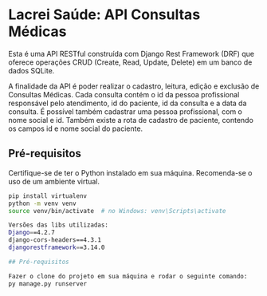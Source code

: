 # Lacrei Saúde: API Consultas Médicas

Esta é uma API RESTful construída com Django Rest Framework (DRF) que oferece operações CRUD (Create, Read, Update, Delete) em um banco de dados SQLite. 

A finalidade da API é poder realizar o cadastro, leitura, edição e exclusão de Consultas Médicas. Cada consulta contém o id da pessoa profissional responsável pelo atendimento, id do paciente, id da consulta e a data da consulta.
É possível também cadastrar uma pessoa profissional, com o nome social e id. Também existe a rota de cadastro de paciente, contendo os campos id e nome social do paciente.

## Pré-requisitos

Certifique-se de ter o Python instalado em sua máquina. Recomenda-se o uso de um ambiente virtual.

```bash
pip install virtualenv
python -m venv venv
source venv/bin/activate  # no Windows: venv\Scripts\activate

Versões das libs utilizadas:
Django==4.2.7
django-cors-headers==4.3.1
djangorestframework==3.14.0

## Pré-requisitos

Fazer o clone do projeto em sua máquina e rodar o seguinte comando:
py manage.py runserver

